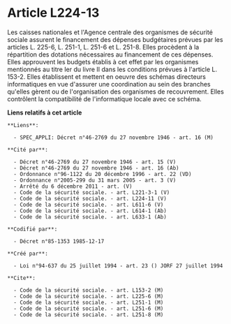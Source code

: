# Article L224-13

Les caisses nationales et l'Agence centrale des organismes de sécurité sociale assurent le financement des dépenses
budgétaires prévues par les articles L. 225-6, L. 251-1, L. 251-6 et L. 251-8. Elles procèdent à la répartition des dotations
nécessaires au financement de ces dépenses. Elles approuvent les budgets établis à cet effet par les organismes mentionnés au
titre Ier du livre II dans les conditions prévues à l'article L. 153-2. Elles établissent et mettent en oeuvre des schémas
directeurs informatiques en vue d'assurer une coordination au sein des branches qu'elles gèrent ou de l'organisation des
organismes de recouvrement. Elles contrôlent la compatibilité de l'informatique locale avec ce schéma.

**Liens relatifs à cet article**

	**Liens**:

	  - SPEC_APPLI: Décret n°46-2769 du 27 novembre 1946 - art. 16 (M)

	**Cité par**:

	  - Décret n°46-2769 du 27 novembre 1946 - art. 15 (V)
	  - Décret n°46-2769 du 27 novembre 1946 - art. 16 (Ab)
	  - Ordonnance n°96-1122 du 20 décembre 1996 - art. 22 (VD)
	  - Ordonnance n°2005-299 du 31 mars 2005 - art. 3 (V)
	  - Arrêté du 6 décembre 2011 - art. (V)
	  - Code de la sécurité sociale. - art. L221-3-1 (V)
	  - Code de la sécurité sociale. - art. L224-11 (V)
	  - Code de la sécurité sociale. - art. L611-6 (V)
	  - Code de la sécurité sociale. - art. L614-1 (Ab)
	  - Code de la sécurité sociale. - art. L633-1 (Ab)

	**Codifié par**:

	  - Décret n°85-1353 1985-12-17

	**Créé par**:

	  - Loi n°94-637 du 25 juillet 1994 - art. 23 () JORF 27 juillet 1994

	**Cite**:

	  - Code de la sécurité sociale. - art. L153-2 (M)
	  - Code de la sécurité sociale. - art. L225-6 (M)
	  - Code de la sécurité sociale. - art. L251-1 (M)
	  - Code de la sécurité sociale. - art. L251-6 (M)
	  - Code de la sécurité sociale. - art. L251-8 (M)
